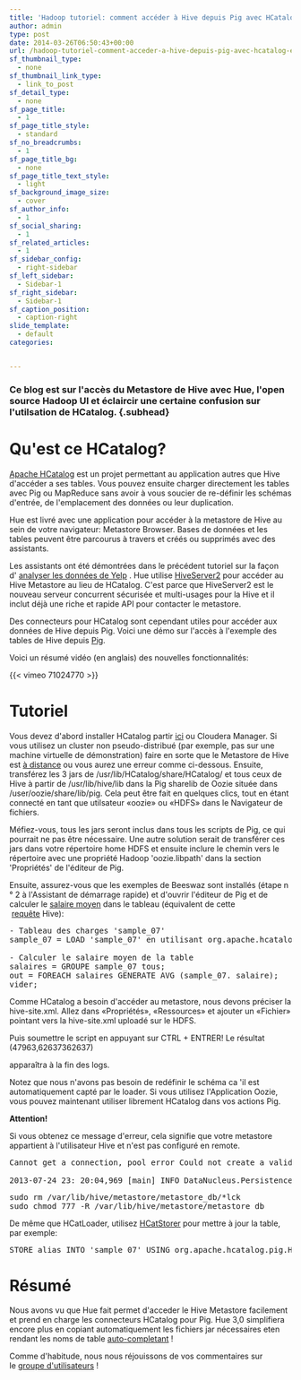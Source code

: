 ```yaml
---
title: 'Hadoop tutoriel: comment accéder à Hive depuis Pig avec HCatalog et Hue'
author: admin
type: post
date: 2014-03-26T06:50:43+00:00
url: /hadoop-tutoriel-comment-acceder-a-hive-depuis-pig-avec-hcatalog-et-hue/
sf_thumbnail_type:
  - none
sf_thumbnail_link_type:
  - link_to_post
sf_detail_type:
  - none
sf_page_title:
  - 1
sf_page_title_style:
  - standard
sf_no_breadcrumbs:
  - 1
sf_page_title_bg:
  - none
sf_page_title_text_style:
  - light
sf_background_image_size:
  - cover
sf_author_info:
  - 1
sf_social_sharing:
  - 1
sf_related_articles:
  - 1
sf_sidebar_config:
  - right-sidebar
sf_left_sidebar:
  - Sidebar-1
sf_right_sidebar:
  - Sidebar-1
sf_caption_position:
  - caption-right
slide_template:
  - default
categories:


---
```

### Ce blog est sur ​​l'acc&egrave;s du Metastore de Hive avec Hue, l'open source Hadoop UI et &eacute;claircir une certaine confusion sur l'utilsation de HCatalog. {.subhead}</p>

# Qu'est ce HCatalog?

<a href="http://hive.apache.org/docs/hcat_r0.5.0/" target="_blank" rel="noopener noreferrer">Apache HCatalog</a>&nbsp;est un projet permettant au application autres que Hive d'acc&eacute;der a ses tables.&nbsp;Vous pouvez ensuite charger directement les tables avec Pig ou MapReduce sans avoir &agrave; vous soucier de re-d&eacute;finir les sch&eacute;mas d'entr&eacute;e, de l'emplacement des donn&eacute;es ou leur duplication.</p>

Hue est livr&eacute; avec une application pour acc&eacute;der &agrave; la metastore de Hive au sein de votre navigateur: Metastore Browser.&nbsp;Bases de donn&eacute;es et les tables peuvent &ecirc;tre parcourus &agrave; travers et cr&eacute;&eacute;s ou supprim&eacute;s avec des assistants.</p>

Les assistants ont &eacute;t&eacute; d&eacute;montr&eacute;es dans le pr&eacute;c&eacute;dent tutoriel sur la fa&ccedil;on d'&nbsp;[analyser les donn&eacute;es de Yelp][1]&nbsp;.&nbsp;Hue utilise&nbsp;[HiveServer2][2]&nbsp;pour acc&eacute;der au Hive Metastore au lieu de HCatalog.&nbsp;C'est parce que HiveServer2 est le nouveau serveur concurrent s&eacute;curis&eacute;e et multi-usages pour la Hive et il inclut d&eacute;j&agrave; une riche et rapide API pour contacter le metastore.</p>

Des connecteurs pour HCatalog sont cependant utiles pour acc&eacute;der aux donn&eacute;es de Hive depuis Pig.&nbsp;Voici une d&eacute;mo sur l'acc&egrave;s &agrave; l'exemple des tables de Hive depuis&nbsp;[Pig][3].</p>

Voici un r&eacute;sum&eacute; vid&eacute;o (en anglais) des nouvelles fonctionnalit&eacute;s:

{{< vimeo 71024770 >}}</p>

# Tutoriel

Vous devez d'abord installer HCatalog partir&nbsp;[ici][4]&nbsp;ou Cloudera Manager.&nbsp;Si vous utilisez un cluster non pseudo-distribu&eacute; (par exemple, pas sur une machine virtuelle de d&eacute;monstration) faire en sorte que le Metastore de Hive est&nbsp;[&agrave; distance][5]&nbsp;ou vous aurez une erreur comme ci-dessous.&nbsp;Ensuite, transf&eacute;rez les 3 jars de /usr/lib/HCatalog/share/HCatalog/ et tous ceux de Hive &agrave; partir de /usr/lib/hive/lib dans la Pig sharelib de Oozie situ&eacute;e dans /user/oozie/share/lib/pig.&nbsp;Cela peut &ecirc;tre fait en quelques clics, tout en &eacute;tant connect&eacute; en tant que utilsateur &laquo;oozie&raquo; ou &laquo;HDFS&raquo; dans le Navigateur de fichiers.</p>

M&eacute;fiez-vous, tous les jars seront inclus dans tous les scripts de Pig, ce qui pourrait ne pas &ecirc;tre n&eacute;cessaire.&nbsp;Une autre solution serait de transf&eacute;rer ces jars dans votre r&eacute;pertoire home HDFS et ensuite inclure le chemin vers le r&eacute;pertoire avec une propri&eacute;t&eacute; Hadoop 'oozie.libpath' dans la section 'Propri&eacute;t&eacute;s' de l'&eacute;diteur de Pig.</p>

Ensuite, assurez-vous que les exemples de Beeswaz sont install&eacute;s (&eacute;tape n &deg; 2 &agrave; l'Assistant de d&eacute;marrage rapide) et d'ouvrir l'&eacute;diteur de Pig et de calculer le&nbsp;[salaire moyen][6]&nbsp;dans le tableau (&eacute;quivalent de cette &nbsp;[requ&ecirc;te][7]&nbsp;Hive):</p>

<pre class="code">- Tableau des charges 'sample_07'
sample_07 = LOAD 'sample_07' en utilisant org.apache.hcatalog.pig.HCatLoader ();

- Calculer le salaire moyen de la table
salaires = GROUPE sample_07 tous;
out = FOREACH salaires GENERATE AVG (sample_07. salaire);
vider;
</pre></p>

Comme HCatalog a besoin d'acc&eacute;der au metastore, nous devons pr&eacute;ciser la hive-site.xml.&nbsp;Allez dans &laquo;Propri&eacute;t&eacute;s&raquo;, &laquo;Ressources&raquo; et ajouter un &laquo;Fichier&raquo; pointant vers la hive-site.xml upload&eacute;&nbsp;sur le HDFS.</p>

Puis soumettre le script en appuyant sur CTRL + ENTRER!&nbsp;Le r&eacute;sultat (47963,62637362637)

appara&icirc;tra &agrave; la fin des logs.</p>

Notez que nous n'avons pas besoin de red&eacute;finir le sch&eacute;ma ca 'il est automatiquement capt&eacute; par le loader.&nbsp;Si vous utilisez l'Application Oozie, vous pouvez maintenant utiliser librement HCatalog dans vos actions Pig.</p>

**Attention!**

Si vous obtenez ce message d'erreur, cela signifie que votre metastore appartient &agrave; l'utilisateur Hive et n'est pas configur&eacute; en remote.

<pre class="code">Cannot get a connection, pool error Could not create a validated object, cause: A read-only user or a user in a read-only database is not permitted to disable read-only mode on a connection.

2013-07-24 23: 20:04,969 [main] INFO DataNucleus.Persistence - DataNucleus Persistance usine initialis&eacute; pour datastore URL = "jdbc: derby:; databaseName = / var / lib / ruche / metastore / metastore_db; create = true" driver = "org.apache.derby . jdbc.EmbeddedDriver "username =" APP "
</pre></p>

<pre class="code">sudo rm /var/lib/hive/metastore/metastore_db/*lck
sudo chmod 777 -R /var/lib/hive/metastore/metastore_db
</pre></p>

De m&ecirc;me que HCatLoader, utilisez&nbsp;[HCatStorer][8]&nbsp;pour mettre &agrave; jour la table, par exemple:

<pre class="code">STORE alias INTO 'sample_07' USING org.apache.hcatalog.pig.HCatStorer();
</pre></p>

# R&eacute;sum&eacute;

Nous avons vu que Hue fait permet d'acceder le Hive Metastore facilement et prend en charge les connecteurs HCatalog pour Pig.&nbsp;Hue 3,0 simplifiera encore plus en copiant automatiquement les fichiers jar n&eacute;cessaires eten rendant les noms de table&nbsp;[auto-completant][9]&nbsp;!

Comme d'habitude, nous nous r&eacute;jouissons de vos commentaires sur le&nbsp;[groupe d'utilisateurs][10]&nbsp;!

 [1]: http://blog.cloudera.com/blog/2013/04/demo-analyzing-data-with-hue-and-hive/
 [2]: http://blog.cloudera.com/blog/2013/07/how-hiveserver2-brings-security-and-concurrency-to-apache-hive/
 [3]: http://gethue.tumblr.com/post/51559235973/tutorial-apache-pig-editor-in-hue-2-3
 [4]: http://www.cloudera.com/content/cloudera-content/cloudera-docs/CDH4/latest/CDH4-Installation-Guide/cdh4ig_topic_19.html
 [5]: http://www.cloudera.com/content/cloudera-content/cloudera-docs/CDH4/latest/CDH4-Installation-Guide/cdh4ig_hive_metastore_configure.html
 [6]: https://github.com/romainr/hadoop-tutorials-examples/blob/master/hcatalog/avg_salary.pig
 [7]: https://github.com/romainr/hadoop-tutorials-examples/blob/master/hcatalog/avg_salary.hql
 [8]: http://hive.apache.org/docs/hcat_r0.5.0/loadstore.html#HCatStorer
 [9]: https://issues.cloudera.org/browse/HUE-1409
 [10]: http://groups.google.com/a/cloudera.org/group/hue-user
